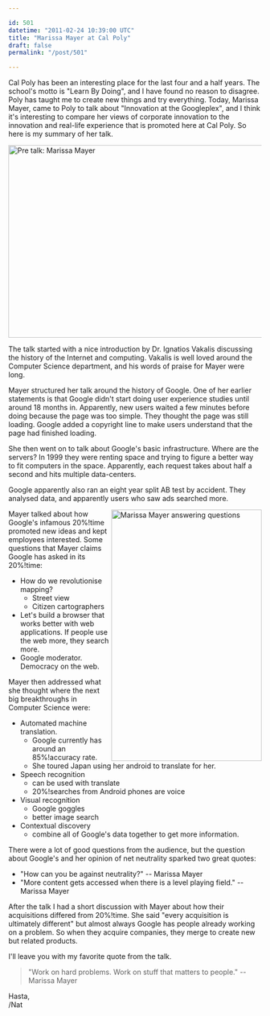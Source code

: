 ```yaml
---

id: 501
datetime: "2011-02-24 10:39:00 UTC"
title: "Marissa Mayer at Cal Poly"
draft: false
permalink: "/post/501"

---
```


Cal Poly has been an interesting place for the last four and a half years. The school's motto is "Learn By Doing", and I have found no reason to disagree. Poly has taught me to create new things and try everything. Today, Marissa Mayer, came to Poly to talk about "Innovation at the Googleplex", and I think it's interesting to compare her views of corporate innovation to the innovation and real-life experience that is promoted here at Cal Poly. So here is my summary of her talk.

<a href="http://www.flickr.com/photos/icco/5473954479/" title="Pre talk: Marissa Mayer by Nat W, on Flickr"><img src="http://farm6.static.flickr.com/5095/5473954479_69ee868a44_z.jpg" width="640" height="383" alt="Pre talk: Marissa Mayer" /></a>

The talk started with a nice introduction by Dr. Ignatios Vakalis discussing the history of the Internet and computing. Vakalis is well loved around the Computer Science department, and his words of praise for Mayer were long.

Mayer structured her talk around the history of Google. One of her earlier statements is that Google didn't start doing user experience studies until around 18 months in. Apparently, new users waited a few minutes before doing because the page was too simple. They thought the page was still loading. Google added a copyright line to make users understand that the page had finished loading.

She then went on to talk about Google's basic infrastructure. Where are the servers? In 1999 they were renting space and trying to figure a better way to fit computers in the space. Apparently, each request takes about half a second and hits multiple data-centers.

Google apparently also ran an eight year split AB test by accident. They analysed data, and apparently users who saw ads searched more.

<a href="http://www.flickr.com/photos/icco/5474720594/" title="Marissa Mayer answering questions by Nat W, on Flickr"><img src="http://farm6.static.flickr.com/5100/5474720594_bd18c42f6a.jpg" width="299" height="500" alt="Marissa Mayer answering questions" align="right"/></a>

Mayer talked about how Google's infamous 20%!time promoted new ideas and kept employees interested. Some questions that Mayer claims Google has asked in its 20%!time:

 * How do we revolutionise mapping?
    * Street view
    * Citizen cartographers
 * Let's build a browser that works better with web applications. If people use the web more, they search more.
 * Google moderator. Democracy on the web.

Mayer then addressed what she thought where the next big breakthroughs in Computer Science were:

 * Automated machine translation.
   * Google currently has around an 85%!accuracy rate.
   * She toured Japan using her android to translate for her.
 * Speech recognition
   * can be used with translate
   * 20%!searches from Android phones are voice
 * Visual recognition
   * Google goggles
   * better image search
 * Contextual discovery
   * combine all of Google's data together to get more information.

There were a lot of good questions from the audience, but the question about Google's and her opinion of net neutrality sparked two great quotes:

 * "How can you be against neutrality?" -- Marissa Mayer
 * "More content gets accessed when there is a level playing field." -- Marissa Mayer

After the talk I had a short discussion with Mayer about how their acquisitions differed from 20%!time. She said "every acquisition is ultimately different" but almost always Google has people already working on a problem. So when they acquire companies, they merge to create new but related products.

I'll leave you with my favorite quote from the talk.

 > "Work on hard problems. Work on stuff that matters to people." -- Marissa Mayer

Hasta,  
/Nat


